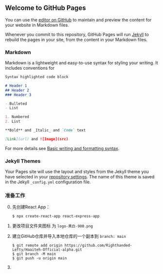 ## Welcome to GitHub Pages

You can use the [editor on GitHub](https://github.com/Righthanded-Lefty/Righthanded-Lefty.github.io/edit/main/README.md) to maintain and preview the content for your website in Markdown files.

Whenever you commit to this repository, GitHub Pages will run [Jekyll](https://jekyllrb.com/) to rebuild the pages in your site, from the content in your Markdown files.

### Markdown

Markdown is a lightweight and easy-to-use syntax for styling your writing. It includes conventions for

```markdown
Syntax highlighted code block

# Header 1
## Header 2
### Header 3

- Bulleted
- List

1. Numbered
2. List

**Bold** and _Italic_ and `Code` text

[Link](url) and ![Image](src)
```

For more details see [Basic writing and formatting syntax](https://docs.github.com/en/github/writing-on-github/getting-started-with-writing-and-formatting-on-github/basic-writing-and-formatting-syntax).

### Jekyll Themes

Your Pages site will use the layout and styles from the Jekyll theme you have selected in your [repository settings](https://github.com/Righthanded-Lefty/Righthanded-Lefty.github.io/settings/pages). The name of this theme is saved in the Jekyll `_config.yml` configuration file.

### 准备工作

0. 先创建React App：

	```
	$ npx create-react-app react-express-app
	```
	
1. 更改项目文件夹图标 为 `logo-黑白-900.png`
2. 建立GitHub仓库并导入本地仓库的一个副本到 `branch: main`

	```
	$ git remote add origin https://github.com/Righthanded-Lefty/Haaiteh-Official-alpha.git
	$ git branch -M main
	$ git push -u origin main
	```
	
3. 
